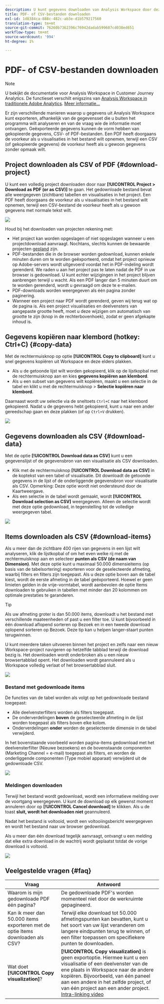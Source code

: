 ```yaml
---
description: U kunt gegevens downloaden van Analysis Workspace door deze te kopiëren of in PDF- en CSV-indeling.
title: PDF- of CSV-bestanden downloaden
exl-id: 1d8384ca-888c-482c-ab3e-d1b579217560
translation-type: tm+mt
source-git-commit: 76260b7362396c76942dadab599607cd038ed651
workflow-type: tm+mt
source-wordcount: '994'
ht-degree: 1%

---
```


# PDF- of CSV-bestanden downloaden

>[!NOTE]
>
>U bekijkt de documentatie voor Analysis Workspace in Customer Journey Analytics. De functieset verschilt enigszins van [Analysis Workspace in traditionele Adobe Analytics](https://docs.adobe.com/content/help/en/analytics/analyze/analysis-workspace/home.html). [Meer informatie...](/help/getting-started/cja-aa.md)

Er zijn verschillende manieren waarop u gegevens uit Analysis Workspace kunt exporteren, afhankelijk van de gegevensset die u buiten het programma wilt analyseren en van de vraag wie de informatie moet ontvangen. Geëxporteerde gegevens kunnen de vorm hebben van gekopieerde gegevens, CSV- of PDF-bestanden. Een PDF heeft doorgaans de voorkeur als u visualisaties in het bestand wilt opnemen, terwijl een CSV (of gekopieerde gegevens) de voorkeur heeft als u gewoon gegevens zonder opmaak wilt.

## Project downloaden als CSV of PDF {#download-project}

U kunt een volledig project downloaden door naar **[!UICONTROL Project > Download as PDF (or as CSV)]** te gaan. Het gedownloade bestand bevat alle weergegeven (zichtbare) tabellen en visualisaties in het project. Een PDF heeft doorgaans de voorkeur als u visualisaties in het bestand wilt opnemen, terwijl een CSV-bestand de voorkeur heeft als u gewoon gegevens met normale tekst wilt.

![](assets/download-project.png)

Houd bij het downloaden van projecten rekening met:

* Het project kan worden opgeslagen of niet opgeslagen wanneer u een projectdownload aanvraagt. Nochtans, slechts kunnen de bewaarde projecten [gepland](https://docs.adobe.com/content/help/en/analytics/analyze/analysis-workspace/curate-share/t-schedule-report.html) zijn.
* PDF-bestanden die in de browser worden gedownload, kunnen enkele minuten duren om te worden geëxporteerd, omdat het project opnieuw op Adobe-servers wordt uitgevoerd voordat het in PDF-indeling wordt gerenderd. We raden u aan het project pas te laten nadat de PDF in uw browser is gedownload. U kunt echter wijzigingen in het project blijven aanbrengen terwijl u wacht. Als een PDF langer dan 5 minuten duurt om te worden gerenderd, wordt u gevraagd om deze te e-mailen.
* PDF-downloads worden weergegeven als één pagina zonder paginering.
* Wanneer een project naar PDF wordt gerenderd, geven wij terug wat op de pagina is. Als een project visualisaties en deelvensters van aangepaste grootte heeft, moet u deze wijzigen om automatisch van grootte te zijn (knop in de rechterbovenhoek), zodat er geen afgekapte inhoud is.

## Gegevens kopiëren naar klembord (hotkey: Ctrl+C) {#copy-data}

Met de rechtermuisknop op optie **[!UICONTROL Copy to clipboard]** kunt u snel gegevens kopiëren uit Workspace en deze elders plakken.

* Als u de getoonde lijst wilt worden gekopieerd, klik op de lijstkopbal met de rechtermuisknop aan en kies **gegevens kopiëren aan klembord**.
* Als u een subset van gegevens wilt kopiëren, maakt u een selectie in de tabel en klikt u met de rechtermuisknop > **Selectie kopiëren naar klembord**.

Daarnaast wordt uw selectie via de sneltoets `Ctrl+C` naar het klembord gekopieerd. Nadat u de gegevens hebt gekopieerd, kunt u naar een ander gereedschap gaan en deze plakken (of op `Ctrl+V` drukken).

![](assets/copy-selection.png)

## Gegevens downloaden als CSV {#download-data}

Met de optie **[!UICONTROL Download data as CSV]** kunt u een gegevenslijst of de gegevensbron van een visualisatie als CSV downloaden.

* Klik met de rechtermuisknop **[!UICONTROL Download data as CSV]** in de koptekst van een tabel of visualisatie. Dit downloadt de getoonde gegevens in de lijst of de onderliggende gegevensbron voor visualisatie als CSV. Opmerking: Deze optie wordt niet ondersteund door de Kaartweergave.
* Als een selectie in de tabel wordt gemaakt, wordt **[!UICONTROL Download selection as CSV]** weergegeven. Alleen de selectie wordt met deze optie gedownload, in tegenstelling tot de volledige weergegeven tabel.

![](assets/download-data-viz.png)

## Items downloaden als CSV {#download-items}

Als u meer dan de zichtbare 400 rijen van gegevens in een lijst wilt analyseren, klik de lijstkopbal of om het even welke rij met de rechtermuisknop aan en selecteer **punten als CSV (de naam van Dimension)**. Met deze optie kunt u maximaal 50.000 dimensieitems (op basis van de tabelsortering) exporteren voor de geselecteerde afmeting, waarbij filters en filters zijn toegepast. Als u deze optie boven aan de tabel kiest, wordt de eerste afmeting in de tabel geëxporteerd. Hoewel er geen limieten gelden in de vrije-vormtabel, wordt aanbevolen de optie Items downloaden te gebruiken in tabellen met minder dan 20 kolommen om optimale prestaties te garanderen.

>[!TIP]
>
> Als uw afmeting groter is dan 50.000 items, downloadt u het bestand met verschillende maateenheden of past u een filter toe. U kunt bijvoorbeeld in één download aflopend sorteren op Bezoek en in een tweede download oplopend sorteren op Bezoek. Deze tip kan u helpen langer-staart punten terugwinnen.

U kunt meerdere taken uitvoeren binnen het project en zelfs naar een nieuw Workspace-project navigeren op hetzelfde tabblad terwijl de download bezig is. Het downloaden wordt onderbroken als u een nieuw browsertabblad opent. Het downloaden wordt geannuleerd als u Workspace volledig verlaat of het browsertabblad sluit.

![](assets/download-items.png)

### Bestand met gedownloade items

De functies van de tabel worden als volgt op het gedownloade bestand toegepast:

* Alle deelvensterfilters worden als filters toegepast.
* De onderverdelingen **boven** de geselecteerde afmeting in de lijst worden toegepast als filters boven elke kolom.
* Onderverdelingen **onder** worden de geselecteerde dimensie in de tabel verwijderd.

In het bovenstaande voorbeeld worden pagina-items gedownload met het deelvensterfilter (Nieuwe bezoekers) en de bovenstaande componenten (Marketing Channel = e-mail) toegepast als filters, en worden de onderliggende componenten (Type mobiel apparaat) verwijderd uit de gedownloade CSV.

![](assets/downloaded-file.png)

### Meldingen downloaden

Terwijl het bestand wordt gedownload, wordt een informatieve melding over de voortgang weergegeven. U kunt de download op elk gewenst moment annuleren door op **[!UICONTROL Cancel download]** te klikken. Als u de toast **sluit, wordt het downloaden niet** geannuleerd.

Nadat het bestand is voltooid, wordt een voltooiingsbericht weergegeven en wordt het bestand naar uw browser gedownload.

Als u meer dan één download tegelijk aanvraagt, ontvangt u een melding dat elke extra download in de wachtrij wordt geplaatst totdat de vorige download is voltooid.

![](assets/toast.png)

## Veelgestelde vragen {#faq}

| Vraag | Antwoord |
| --- | --- |
| Waarom is mijn gedownloade PDF één pagina? | De gedownloade PDF&#39;s worden momenteel niet door de werkruimte gepagineerd. |
| Kan ik meer dan 50.000 items exporteren met de optie Items downloaden als CSV? | Terwijl elke download tot 50.000 afmetingspunten kan bevatten, kunt u het soort van uw lijst veranderen om langere eindpunten terug te winnen, of een filter toepassen om specifiekere punten te downloaden. |
| Wat doet **[!UICONTROL Copy visualization]**? | **[!UICONTROL Copy visualization]** is geen exportoptie. Hiermee kunt u een visualisatie of een deelvenster van de ene plaats in Workspace naar de andere kopiëren. Bijvoorbeeld, van één paneel aan een andere in het zelfde project, of van één project aan een ander project. [Intra-linking video](https://docs.adobe.com/content/help/en/analytics-learn/tutorials/analysis-workspace/visualizations/intra-linking-in-analysis-workspace.html) |

